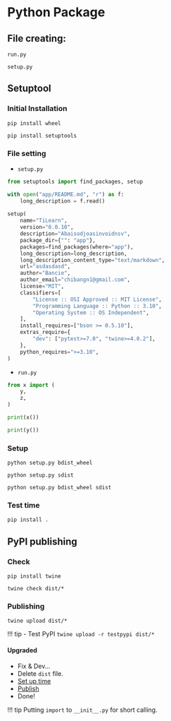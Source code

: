 # Python Package
## File creating:
```
run.py
```
```
setup.py
```
## Setuptool
### Initial Installation
```
pip install wheel
```

```
pip install setuptools
```

### File setting
- ``setup.py``

```py
from setuptools import find_packages, setup

with open("app/README.md", "r") as f:
    long_description = f.read()
    
setup(
    name="TiLearn",
    version="0.0.10",
    description="Abaisodjoasinvoidnsv",
    package_dir={"": "app"},
    packages=find_packages(where="app"),
    long_description=long_description,
    long_description_content_type="text/markdown",
    url="asdasdasd",
    author="Bancie",
    author_email="chibangn1@gmail.com",
    license="MIT",
    classifiers=[
        "License :: OSI Approved :: MIT License",
        "Programming Language :: Python :: 3.10",
        "Operating System :: OS Independent",
    ],
    install_requires=["bson >= 0.5.10"],
    extras_require={
        "dev": ["pytest>=7.0", "twine>=4.0.2"],
    },
    python_requires=">=3.10",
)
```

- ``run.py``

```py
from x import (
    y,
    z,
)

print(x())

print(y())
```

### Setup
```
python setup.py bdist_wheel
```

```
python setup.py sdist
```

```
python setup.py bdist_wheel sdist
```

### Test time
```
pip install .
```

## PyPI publishing
### Check
```
pip install twine
```
```
twine check dist/*
```
### Publishing
```
twine upload dist/*
```

!!! tip
    - Test PyPI
    ```
    twine upload -r testpypi dist/*
    ```

#### Upgraded
- Fix & Dev...
- Delete ``dist`` file. 
- [Set up time](#setup)
- [Publish](#pypi-publishing)
- Done!

!!! tip 
    Putting ``import`` to ``__init__.py`` for short calling.
